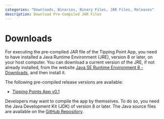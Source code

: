```yaml
---
categories: "Downloads, Binaries, Binary Files, JAR Files, Releases"
description: Download Pre-Compiled JAR Files
---
```


# Downloads

For executing the pre-compiled JAR file of the Tipping Point App, you
need to have installed a Java Runtime Environment (JRE), version 8 or
later, on your host computer.  You can download a current version of
the JRE, if not already installed, from the website [Java SE Runtime
Environment 8 -
Downloads](https://www.oracle.com/java/technologies/javase-jre8-downloads.html),
and then install it.

The following pre-compiled release versions are available:

* [Tipping Points App v0.1](/releases/TippingPoints_v0_1.jar)

Developers may want to compile the app by themselves.  To do so, you
need the Java Development Kit (JDK) of version 8 or later.  The Java
source files are available on the [GitHub
Repository](https://github.com/soundpaint/tipping-points).
